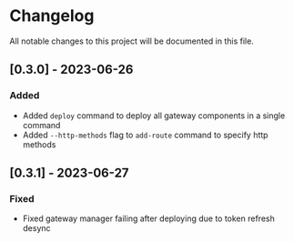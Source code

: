 # Changelog

All notable changes to this project will be documented in this file.

<!-- The format is based on [Keep a Changelog](https://keepachangelog.com/en/1.0.0/),
and this project adheres to [Semantic Versioning](https://semver.org/spec/v2.0.0.html). -->

## [0.3.0] - 2023-06-26

### Added

- Added `deploy` command to deploy all gateway components in a single command
- Added `--http-methods` flag to `add-route` command to specify http methods

## [0.3.1] - 2023-06-27

### Fixed

- Fixed gateway manager failing after deploying due to token refresh desync
